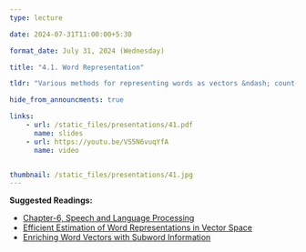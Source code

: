 ```yaml
---
type: lecture

date: 2024-07-31T11:00:00+5:30

format_date: July 31, 2024 (Wednesday)

title: "4.1. Word Representation"

tldr: "Various methods for representing words as vectors &ndash; count-based methods, prediction-based methods (Word2vec, fastText)."

hide_from_announcments: true

links: 
    - url: /static_files/presentations/41.pdf
      name: slides
    - url: https://youtu.be/VS5N6vuqYfA
      name: video


thumbnail: /static_files/presentations/41.jpg
---
```


<!-- Other additional contents using markdown -->
**Suggested Readings:**
- [Chapter-6, Speech and Language Processing](https://web.stanford.edu/~jurafsky/slp3/6.pdf)
- [Efficient Estimation of Word Representations in Vector Space](https://arxiv.org/pdf/1301.3781)
- [Enriching Word Vectors with Subword Information](https://arxiv.org/pdf/1607.04606)

